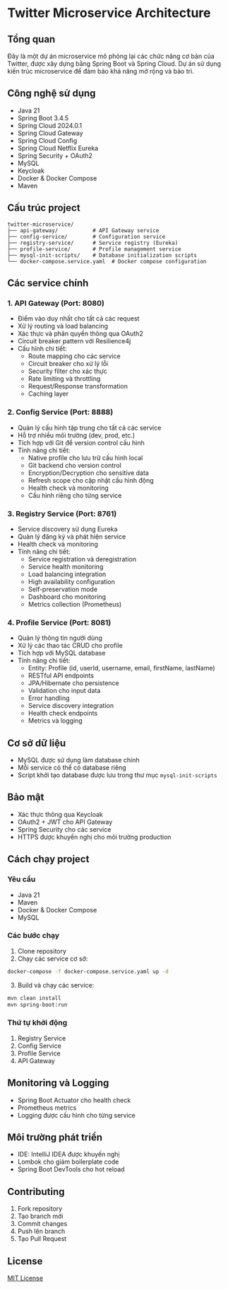# Twitter Microservice Architecture

## Tổng quan
Đây là một dự án microservice mô phỏng lại các chức năng cơ bản của Twitter, được xây dựng bằng Spring Boot và Spring Cloud. Dự án sử dụng kiến trúc microservice để đảm bảo khả năng mở rộng và bảo trì.

## Công nghệ sử dụng
- Java 21
- Spring Boot 3.4.5
- Spring Cloud 2024.0.1
- Spring Cloud Gateway
- Spring Cloud Config
- Spring Cloud Netflix Eureka
- Spring Security + OAuth2
- MySQL
- Keycloak
- Docker & Docker Compose
- Maven

## Cấu trúc project
```
twitter-microservice/
├── api-gateway/           # API Gateway service
├── config-service/        # Configuration service
├── registry-service/      # Service registry (Eureka)
├── profile-service/       # Profile management service
├── mysql-init-scripts/    # Database initialization scripts
└── docker-compose.service.yaml  # Docker compose configuration
```

## Các service chính

### 1. API Gateway (Port: 8080)
- Điểm vào duy nhất cho tất cả các request
- Xử lý routing và load balancing
- Xác thực và phân quyền thông qua OAuth2
- Circuit breaker pattern với Resilience4j
- Cấu hình chi tiết:
  - Route mapping cho các service
  - Circuit breaker cho xử lý lỗi
  - Security filter cho xác thực
  - Rate limiting và throttling
  - Request/Response transformation
  - Caching layer

### 2. Config Service (Port: 8888)
- Quản lý cấu hình tập trung cho tất cả các service
- Hỗ trợ nhiều môi trường (dev, prod, etc.)
- Tích hợp với Git để version control cấu hình
- Tính năng chi tiết:
  - Native profile cho lưu trữ cấu hình local
  - Git backend cho version control
  - Encryption/Decryption cho sensitive data
  - Refresh scope cho cập nhật cấu hình động
  - Health check và monitoring
  - Cấu hình riêng cho từng service

### 3. Registry Service (Port: 8761)
- Service discovery sử dụng Eureka
- Quản lý đăng ký và phát hiện service
- Health check và monitoring
- Tính năng chi tiết:
  - Service registration và deregistration
  - Service health monitoring
  - Load balancing integration
  - High availability configuration
  - Self-preservation mode
  - Dashboard cho monitoring
  - Metrics collection (Prometheus)

### 4. Profile Service (Port: 8081)
- Quản lý thông tin người dùng
- Xử lý các thao tác CRUD cho profile
- Tích hợp với MySQL database
- Tính năng chi tiết:
  - Entity: Profile (id, userId, username, email, firstName, lastName)
  - RESTful API endpoints
  - JPA/Hibernate cho persistence
  - Validation cho input data
  - Error handling
  - Service discovery integration
  - Health check endpoints
  - Metrics và logging

## Cơ sở dữ liệu
- MySQL được sử dụng làm database chính
- Mỗi service có thể có database riêng
- Script khởi tạo database được lưu trong thư mục `mysql-init-scripts`

## Bảo mật
- Xác thực thông qua Keycloak
- OAuth2 + JWT cho API Gateway
- Spring Security cho các service
- HTTPS được khuyến nghị cho môi trường production

## Cách chạy project

### Yêu cầu
- Java 21
- Maven
- Docker & Docker Compose
- MySQL

### Các bước chạy
1. Clone repository
2. Chạy các service cơ sở:
```bash
docker-compose -f docker-compose.service.yaml up -d
```
3. Build và chạy các service:
```bash
mvn clean install
mvn spring-boot:run
```

### Thứ tự khởi động
1. Registry Service
2. Config Service
3. Profile Service
4. API Gateway

## Monitoring và Logging
- Spring Boot Actuator cho health check
- Prometheus metrics
- Logging được cấu hình cho từng service

## Môi trường phát triển
- IDE: IntelliJ IDEA được khuyến nghị
- Lombok cho giảm boilerplate code
- Spring Boot DevTools cho hot reload

## Contributing
1. Fork repository
2. Tạo branch mới
3. Commit changes
4. Push lên branch
5. Tạo Pull Request

## License
[MIT License](LICENSE)
